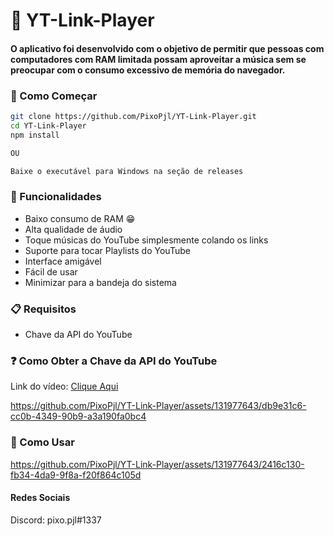 # 🎵 YT-Link-Player
#### O aplicativo foi desenvolvido com o objetivo de permitir que pessoas com computadores com RAM limitada possam aproveitar a música sem se preocupar com o consumo excessivo de memória do navegador.

### 🚀 Como Começar
```bash
git clone https://github.com/PixoPjl/YT-Link-Player.git
cd YT-Link-Player
npm install

OU

Baixe o executável para Windows na seção de releases
```

### 🌟 Funcionalidades
- Baixo consumo de RAM 😁
- Alta qualidade de áudio
- Toque músicas do YouTube simplesmente colando os links
- Suporte para tocar Playlists do YouTube
- Interface amigável
- Fácil de usar
- Minimizar para a bandeja do sistema

### 📋 Requisitos
- Chave da API do YouTube

### ❓ Como Obter a Chave da API do YouTube
Link do vídeo: [Clique Aqui](https://developers.google.com/youtube/v3/getting-started?hl=pt-br)

https://github.com/PixoPjl/YT-Link-Player/assets/131977643/db9e31c6-cc0b-4349-90b9-a3a190fa0bc4

### 🤔 Como Usar
https://github.com/PixoPjl/YT-Link-Player/assets/131977643/2416c130-fb34-4da9-9f8a-f20f864c105d

#### Redes Sociais
Discord: pixo.pjl#1337
